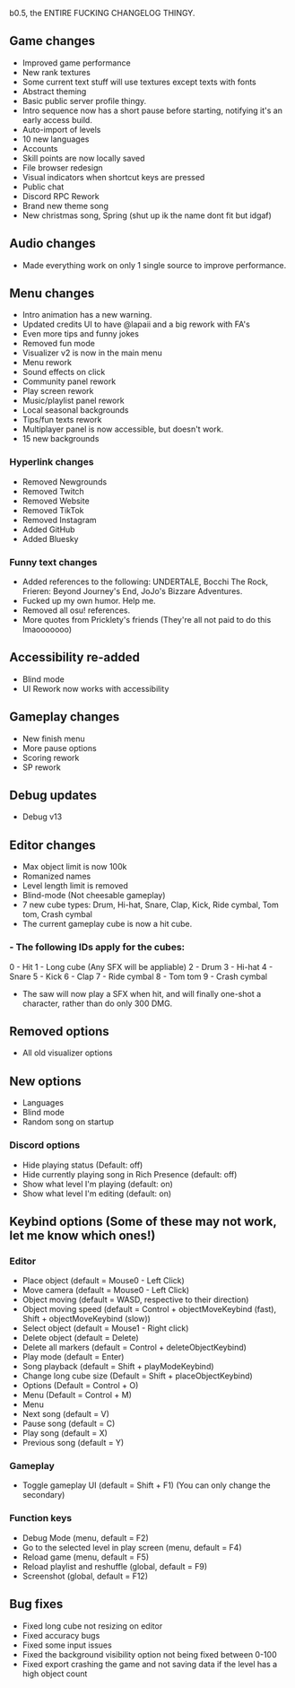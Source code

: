 b0.5, the ENTIRE FUCKING CHANGELOG THINGY. 

## Game changes
- Improved game performance
- New rank textures
- Some current text stuff will use textures except texts with fonts
- Abstract theming
- Basic public server profile thingy.
- Intro sequence now has a short pause before starting, notifying it's an early access build.
- Auto-import of levels
- 10 new languages
- Accounts
- Skill points are now locally saved
- File browser redesign
- Visual indicators when shortcut keys are pressed
- Public chat
- Discord RPC Rework
- Brand new theme song
- New christmas song, Spring (shut up ik the name dont fit but idgaf)

## Audio changes
- Made everything work on only 1 single source to improve performance. 

## Menu changes
- Intro animation has a new warning.
- Updated credits UI to have @lapaii and a big rework with FA's
- Even more tips and funny jokes
- Removed fun mode
- Visualizer v2 is now in the main menu
- Menu rework
- Sound effects on click
- Community panel rework
- Play screen rework
- Music/playlist panel rework
- Local seasonal backgrounds
- Tips/fun texts rework
- Multiplayer panel is now accessible, but doesn't work.
- 15 new backgrounds
### Hyperlink changes
- Removed Newgrounds
- Removed Twitch
- Removed Website
- Removed TikTok
- Removed Instagram
- Added GitHub
- Added Bluesky
### Funny text changes
- Added references to the following: UNDERTALE, Bocchi The Rock, Frieren: Beyond Journey's End, JoJo's Bizzare Adventures.
- Fucked up my own humor. Help me.
- Removed all osu! references.
- More quotes from Pricklety's friends (They're all not paid to do this lmaooooooo)

## Accessibility re-added
- Blind mode
- UI Rework now works with accessibility


## Gameplay changes
- New finish menu
- More pause options
- Scoring rework
- SP rework

## Debug updates
- Debug v13

## Editor changes
- Max object limit is now 100k
- Romanized names
- Level length limit is removed
- Blind-mode (Not cheesable gameplay)
- 7 new cube types: Drum, Hi-hat, Snare, Clap, Kick, Ride cymbal, Tom tom, Crash cymbal
- The current gameplay cube is now a hit cube.
### - The following IDs apply for the cubes:
0 - Hit
1 - Long cube (Any SFX will be appliable)
2 - Drum
3 - Hi-hat
4 - Snare
5 - Kick
6 - Clap
7 - Ride cymbal
8 - Tom tom
9 - Crash cymbal
- The saw will now play a SFX when hit, and will finally one-shot a character, rather than do only 300 DMG.

## Removed options
- All old visualizer options

## New options
- Languages
- Blind mode
- Random song on startup
### Discord options
- Hide playing status (Default: off)
- Hide currently playing song in Rich Presence (default: off)
- Show what level I'm playing (default: on)
- Show what level I'm editing (default: on)

## Keybind options (Some of these may not work, let me know which ones!)
### Editor
- Place object (default = Mouse0 - Left Click)
- Move camera (default = Mouse0 - Left Click)
- Object moving (default = WASD, respective to their direction)
- Object moving speed (default = Control + objectMoveKeybind (fast), Shift + objectMoveKeybind (slow))
- Select object (default = Mouse1 - Right click)
- Delete object (default = Delete)
- Delete all markers (default = Control + deleteObjectKeybind)
- Play mode (default = Enter)
- Song playback (default = Shift + playModeKeybind)
- Change long cube size (Default = Shift + placeObjectKeybind)
- Options (Default = Control + O)
- Menu (Default = Control + M)
- Menu
- Next song (default = V)
- Pause song (default = C)
- Play song (default = X)
- Previous song (default = Y)
### Gameplay
- Toggle gameplay UI (default = Shift + F1) (You can only change the secondary)
### Function keys
- Debug Mode (menu, default = F2)
- Go to the selected level in play screen (menu, default = F4)
- Reload game (menu, default = F5)
- Reload playlist and reshuffle (global, default = F9)
- Screenshot (global, default = F12)

## Bug fixes
- Fixed long cube not resizing on editor
- Fixed accuracy bugs
- Fixed some input issues
- Fixed the background visibility option not being fixed between 0-100
- Fixed export crashing the game and not saving data if the level has a high object count